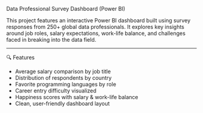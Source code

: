 Data Professional Survey Dashboard (Power BI)

This project features an interactive Power BI dashboard built using survey responses from 250+ global data professionals. It explores key insights around job roles, salary expectations, work-life balance, and challenges faced in breaking into the data field.

---
🔍 Features

- Average salary comparison by job title  
- Distribution of respondents by country  
- Favorite programming languages by role  
- Career entry difficulty visualized  
- Happiness scores with salary & work-life balance  
- Clean, user-friendly dashboard layout

